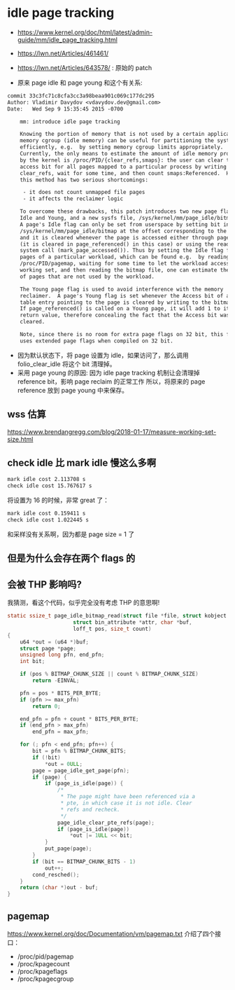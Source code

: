 # idle page tracking

- https://www.kernel.org/doc/html/latest/admin-guide/mm/idle_page_tracking.html
- https://lwn.net/Articles/461461/
- https://lwn.net/Articles/643578/ : 原始的 patch

- 原来 page idle 和 page young 和这个有关系:

```diff
commit 33c3fc71c8cfa3cc3a98beaa901c069c177dc295
Author: Vladimir Davydov <vdavydov.dev@gmail.com>
Date:   Wed Sep 9 15:35:45 2015 -0700

    mm: introduce idle page tracking

    Knowing the portion of memory that is not used by a certain application or
    memory cgroup (idle memory) can be useful for partitioning the system
    efficiently, e.g.  by setting memory cgroup limits appropriately.
    Currently, the only means to estimate the amount of idle memory provided
    by the kernel is /proc/PID/{clear_refs,smaps}: the user can clear the
    access bit for all pages mapped to a particular process by writing 1 to
    clear_refs, wait for some time, and then count smaps:Referenced.  However,
    this method has two serious shortcomings:

     - it does not count unmapped file pages
     - it affects the reclaimer logic

    To overcome these drawbacks, this patch introduces two new page flags,
    Idle and Young, and a new sysfs file, /sys/kernel/mm/page_idle/bitmap.
    A page's Idle flag can only be set from userspace by setting bit in
    /sys/kernel/mm/page_idle/bitmap at the offset corresponding to the page,
    and it is cleared whenever the page is accessed either through page tables
    (it is cleared in page_referenced() in this case) or using the read(2)
    system call (mark_page_accessed()). Thus by setting the Idle flag for
    pages of a particular workload, which can be found e.g.  by reading
    /proc/PID/pagemap, waiting for some time to let the workload access its
    working set, and then reading the bitmap file, one can estimate the amount
    of pages that are not used by the workload.

    The Young page flag is used to avoid interference with the memory
    reclaimer.  A page's Young flag is set whenever the Access bit of a page
    table entry pointing to the page is cleared by writing to the bitmap file.
    If page_referenced() is called on a Young page, it will add 1 to its
    return value, therefore concealing the fact that the Access bit was
    cleared.

    Note, since there is no room for extra page flags on 32 bit, this feature
    uses extended page flags when compiled on 32 bit.
```

- 因为默认状态下，将 page 设置为 idle，如果访问了，那么调用 folio_clear_idle 将这个 bit 清理掉。
- 采用 page young 的原因: 因为 idle page tracking 机制让会清理掉 reference bit，影响 page reclaim 的正常工作
所以，将原来的 page reference 放到 page young 中来保存。


## wss 估算
https://www.brendangregg.com/blog/2018-01-17/measure-working-set-size.html

## check idle 比 mark idle 慢这么多啊

```txt
mark idle cost 2.113708 s
check idle cost 15.767617 s
```

将设置为 16 的时候，非常 great 了：
```txt
mark idle cost 0.159411 s
check idle cost 1.022445 s
```

和采样没有关系啊，因为都是 page size = 1 了

## 但是为什么会存在两个 flags 的

## 会被 THP 影响吗?
我猜测，看这个代码，似乎完全没有考虑 THP 的意思啊!

```c
static ssize_t page_idle_bitmap_read(struct file *file, struct kobject *kobj,
				     struct bin_attribute *attr, char *buf,
				     loff_t pos, size_t count)
{
	u64 *out = (u64 *)buf;
	struct page *page;
	unsigned long pfn, end_pfn;
	int bit;

	if (pos % BITMAP_CHUNK_SIZE || count % BITMAP_CHUNK_SIZE)
		return -EINVAL;

	pfn = pos * BITS_PER_BYTE;
	if (pfn >= max_pfn)
		return 0;

	end_pfn = pfn + count * BITS_PER_BYTE;
	if (end_pfn > max_pfn)
		end_pfn = max_pfn;

	for (; pfn < end_pfn; pfn++) {
		bit = pfn % BITMAP_CHUNK_BITS;
		if (!bit)
			*out = 0ULL;
		page = page_idle_get_page(pfn);
		if (page) {
			if (page_is_idle(page)) {
				/*
				 * The page might have been referenced via a
				 * pte, in which case it is not idle. Clear
				 * refs and recheck.
				 */
				page_idle_clear_pte_refs(page);
				if (page_is_idle(page))
					*out |= 1ULL << bit;
			}
			put_page(page);
		}
		if (bit == BITMAP_CHUNK_BITS - 1)
			out++;
		cond_resched();
	}
	return (char *)out - buf;
}
```

## pagemap
https://www.kernel.org/doc/Documentation/vm/pagemap.txt 介绍了四个接口：

- /proc/pid/pagemap
- /proc/kpagecount
- /proc/kpageflags
- /proc/kpagecgroup
